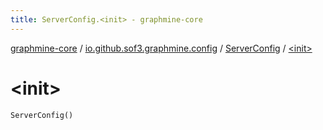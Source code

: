 ```yaml
---
title: ServerConfig.<init> - graphmine-core
---
```


[graphmine-core](../../index.html) / [io.github.sof3.graphmine.config](../index.html) / [ServerConfig](index.html) / [&lt;init&gt;](./-init-.html)

# &lt;init&gt;

`ServerConfig()`